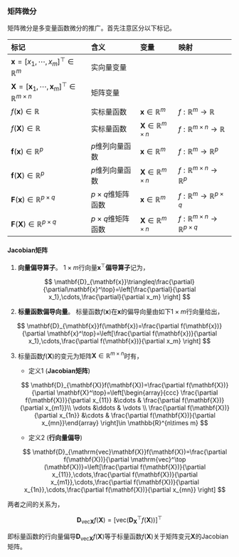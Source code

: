 ### 矩阵微分

矩阵微分是多变量函数微分的推广。首先注意区分以下标记。

| **标记**  |  **含义** | **变量**  |  **映射**   |
|:--|:--|:--| :-- |
| $\mathbf{x}=[x_1,\cdots,x_m]^\top\in\mathbb{R}^m$  |实向量变量    |     |    |
|  $\mathbf{X}=[\mathbf{x}_1,\cdots,\mathbf{x}_m]^\top\in\mathbb{R}^{m\times n}$ |  矩阵变量  |     |    |
|$f(\mathbf{x})\in \mathbb{R}$ | 实标量函数   |  $\mathbf{x}\in\mathbb{R}^m$   | $f:\mathbb{R}^m\rightarrow\mathbb{R}$   |
| $f(\mathbf{X})\in \mathbb{R}$  | 实标量函数  | $\mathbf{X}\in\mathbb{R}^{m\times n}$    |  $f:\mathbb{R}^{m\times n}\rightarrow\mathbb{R}$  |
| $\mathbf{f}(\mathbf{x})\in \mathbb{R}^p$  | $p$维列向量函数   |  $\mathbf{x}\in\mathbb{R}^m$   | $f:\mathbb{R}^m\rightarrow\mathbb{R}^p$   |
|$\mathbf{f}(\mathbf{X})\in \mathbb{R}^p$   | $p$维列向量函数   | $\mathbf{X}\in\mathbb{R}^{m\times n}$    | $f:\mathbb{R}^{m\times n}\rightarrow\mathbb{R}^p$   |
| $\mathbf{F}(\mathbf{x})\in \mathbb{R}^{p\times q}$  | $p\times q$维矩阵函数   |$\mathbf{x}\in\mathbb{R}^m$     |$f:\mathbb{R}^m\rightarrow\mathbb{R}^{p\times q}$    |
| $\mathbf{F}(\mathbf{X})\in \mathbb{R}^{p\times q}$  |${p\times q}$维矩阵函数    | $\mathbf{X}\in\mathbb{R}^{m\times n}$    | $f:\mathbb{R}^{m\times n}\rightarrow\mathbb{R}^{p\times q}$   |

#### Jacobian矩阵

1. **向量偏导算子**。
$1\times m$行向量$\mathbf{x}^\top$**偏导算子**记为，

$$
\mathbf{D}_{\mathbf{x}}\triangleq\frac{\partial}{\partial\mathbf{x}^\top}=\left[\frac{\partial}{\partial x_1},\cdots,\frac{\partial}{\partial x_m} \right]
$$

2. **标量函数偏导向量**。
标量函数$f(\mathbf{x})$在$\mathbf{x}$的偏导向量由如下$1\times m$行向量给出，

$$
\mathbf{D}_{\mathbf{x}}f(\mathbf{x})=\frac{\partial f(\mathbf{x})}{\partial \mathbf{x}^\top}=\left[\frac{\partial f(\mathbf{x})}{\partial x_1},\cdots,\frac{\partial f(\mathbf{x})}{\partial x_m} \right]
$$

3. 标量函数$f(\mathbf{X})$的变元为矩阵$\mathbf{X}\in \mathbb{R}^{m\times n}$时有，

    - 定义1 (**Jacobian矩阵**)

    $$
    \mathbf{D}_{\mathbf{X}}f(\mathbf{X})=\frac{\partial f(\mathbf{X})}{\partial \mathbf{X}^\top}=\left[\begin{array}{ccc} \frac{\partial f(\mathbf{X})}{\partial x_{11}} &\cdots & \frac{\partial f(\mathbf{X})}{\partial x_{m1}}\\ \vdots &\ddots & \vdots \\ \frac{\partial f(\mathbf{X})}{\partial x_{1n}} &\cdots & \frac{\partial f(\mathbf{X})}{\partial x_{mn}}\end{array} \right]\in \mathbb{R}^{n\times m}
    $$

    - 定义2 (**行向量偏导**)

    $$
    \mathbf{D}_{\mathrm{vec}\mathbf{X}}f(\mathbf{X})=\frac{\partial f(\mathbf{X})}{\partial \mathrm{vec}^\top (\mathbf{X})}=\left[\frac{\partial f(\mathbf{X})}{\partial x_{11}},\cdots,\frac{\partial f(\mathbf{X})}{\partial x_{m1}},\cdots,\frac{\partial f(\mathbf{X})}{\partial x_{1n}},\cdots,\frac{\partial f(\mathbf{X})}{\partial x_{mn}}    \right]
    $$

两者之间的关系为，

$$
\mathbf{D}_{\mathrm{vec}\mathbf{X}}f(\mathbf{X})=\left[\mathrm{vec}\left(\mathbf{D}_{\mathbf{X}}^\top f(\mathbf{X})\right)\right]^\top
$$

即标量函数的行向量偏导$\mathbf{D}_{\mathrm{vec}\mathbf{X}}f(\mathbf{X})$等于标量函数$f(\mathbf{X})$关于矩阵变元$\mathbf{X}$的Jacobian矩阵。